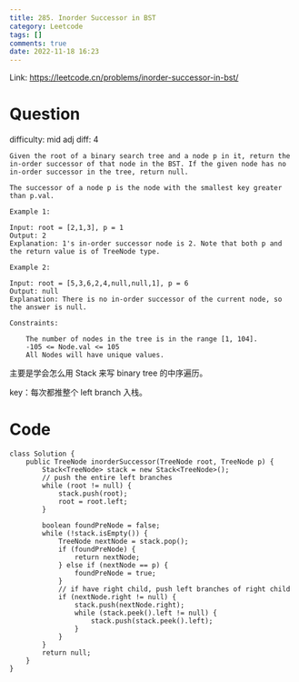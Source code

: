 ```yaml
---
title: 285. Inorder Successor in BST
category: Leetcode
tags: []
comments: true
date: 2022-11-18 16:23
---
```



Link: https://leetcode.cn/problems/inorder-successor-in-bst/

# Question

difficulty: mid
adj diff: 4

    Given the root of a binary search tree and a node p in it, return the in-order successor of that node in the BST. If the given node has no in-order successor in the tree, return null.

    The successor of a node p is the node with the smallest key greater than p.val.

    Example 1:

    Input: root = [2,1,3], p = 1
    Output: 2
    Explanation: 1's in-order successor node is 2. Note that both p and the return value is of TreeNode type.

    Example 2:

    Input: root = [5,3,6,2,4,null,null,1], p = 6
    Output: null
    Explanation: There is no in-order successor of the current node, so the answer is null.

    Constraints:

    	The number of nodes in the tree is in the range [1, 104].
    	-105 <= Node.val <= 105
    	All Nodes will have unique values.

主要是学会怎么用 Stack 来写 binary tree 的中序遍历。

key：每次都推整个 left branch 入栈。

# Code

```
class Solution {
    public TreeNode inorderSuccessor(TreeNode root, TreeNode p) {
        Stack<TreeNode> stack = new Stack<TreeNode>();
        // push the entire left branches
        while (root != null) {
            stack.push(root);
            root = root.left;
        }

        boolean foundPreNode = false;
        while (!stack.isEmpty()) {
            TreeNode nextNode = stack.pop();
            if (foundPreNode) {
                return nextNode;
            } else if (nextNode == p) {
                foundPreNode = true;
            }
            // if have right child, push left branches of right child
            if (nextNode.right != null) {
                stack.push(nextNode.right);
                while (stack.peek().left != null) {
                    stack.push(stack.peek().left);
                }
            }
        }
        return null;
    }
}
```

